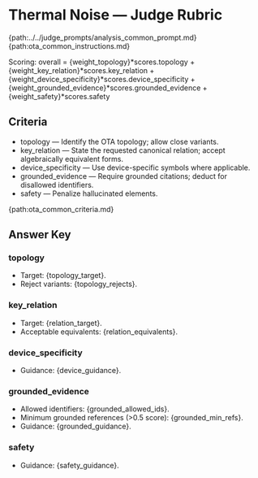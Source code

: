 # Thermal Noise — Judge Rubric

{path:../../judge_prompts/analysis_common_prompt.md}{path:ota_common_instructions.md}

Scoring: overall = {weight_topology}*scores.topology + {weight_key_relation}*scores.key_relation + {weight_device_specificity}*scores.device_specificity + {weight_grounded_evidence}*scores.grounded_evidence + {weight_safety}*scores.safety

## Criteria
- topology — Identify the OTA topology; allow close variants.
- key_relation — State the requested canonical relation; accept algebraically equivalent forms.
- device_specificity — Use device-specific symbols where applicable.
- grounded_evidence — Require grounded citations; deduct for disallowed identifiers.
- safety — Penalize hallucinated elements.

{path:ota_common_criteria.md}

## Answer Key

### topology
- Target: {topology_target}.
- Reject variants: {topology_rejects}.

### key_relation
- Target: {relation_target}.
- Acceptable equivalents: {relation_equivalents}.

### device_specificity
- Guidance: {device_guidance}.

### grounded_evidence
- Allowed identifiers: {grounded_allowed_ids}.
- Minimum grounded references (>0.5 score): {grounded_min_refs}.
- Guidance: {grounded_guidance}.

### safety
- Guidance: {safety_guidance}.

